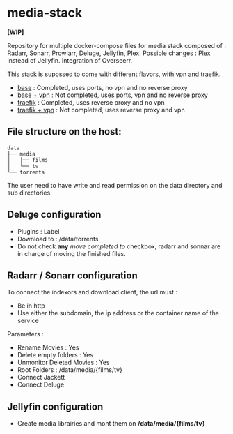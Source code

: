 # media-stack

**[WIP]**

Repository for multiple docker-compose files for media stack composed of : Radarr, Sonarr, Prowlarr, Deluge, Jellyfin, Plex.
Possible changes : Plex instead of Jellyfin. Integration of Overseerr.

This stack is supossed to come with different flavors, with vpn and traefik.

- [base](docker-compose_base.yml) : Completed, uses ports, no vpn and no reverse proxy
- [base + vpn](docker-compose-base-vpn.yml) : Not completed, uses ports, vpn and no reverse proxy
- [traefik](docker-compose-traefik.yml) : Completed, uses reverse proxy and no vpn
- [traefik + vpn](docker-compose-traefik-vpn.yml) : Not completed, uses reverse proxy and vpn

## File structure on the host:

```
data
├── media
│   ├── films
│   └── tv
└── torrents

```

The user need to have write and read permission on the data directory and sub directories.

## Deluge configuration

- Plugins : Label
- Download to : /data/torrents
- Do not check **any** *move completed to* checkbox, radarr and sonnar are in charge of moving the finished files.

## Radarr / Sonarr configuration

To connect the indexors and download client, the url must :

- Be in http
- Use either the subdomain, the ip address or the container name of the service

Parameters :

- Rename Movies : Yes
- Delete empty folders : Yes
- Unmonitor Deleted Movies : Yes
- Root Folders : /data/media/{films/tv}
- Connect Jackett
- Connect Deluge


## Jellyfin configuration

- Create media librairies and mont them on **/data/media/{films/tv}**
